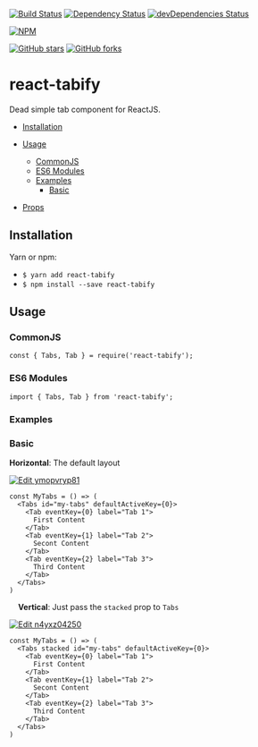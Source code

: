 [![Build Status](https://travis-ci.org/mikechabot/react-tabify.svg?branch=master)](https://travis-ci.org/mikechabot/react-tabify)
[![Dependency Status](https://david-dm.org/mikechabot/react-tabify.svg)](https://david-dm.org/mikechabot/react-tabify)
[![devDependencies Status](https://david-dm.org/mikechabot/react-tabify/dev-status.svg)](https://david-dm.org/mikechabot/react-tabify?type=dev)

[![NPM](https://nodei.co/npm/react-tabify.png)](https://nodei.co/npm/react-tabify/)

[![GitHub stars](https://img.shields.io/github/stars/mikechabot/react-tabify.svg?style=social&label=Star)](https://github.com/mikechabot/react-tabify)
[![GitHub forks](https://img.shields.io/github/forks/mikechabot/react-tabify.svg?style=social&label=Fork)](https://github.com/mikechabot/react-tabify)

# react-tabify

Dead simple tab component for ReactJS.

- [Installation](#installation)
- [Usage](#usage)
  - [CommonJS](#commonjs)
  - [ES6 Modules](#es6-modules)
  - [Examples](#examples)
    - [Basic](#basic)
    
- [Props](#props)


## <a name="react-tabify#installation">Installation</a>

Yarn or npm:

* `$ yarn add react-tabify`
* `$ npm install --save react-tabify`

## <a name="react-tabify#usage">Usage</a>

### <a name="react-tabify#commonjs">CommonJS</a>

    const { Tabs, Tab } = require('react-tabify');

### <a name="react-tabify#es6-modules">ES6 Modules</a>

    import { Tabs, Tab } from 'react-tabify';
    
### <a name="react-tabify#examples">Examples</a>

### <a name="react-tabifyy#horizontal">Basic</a>

**Horizontal**: The default layout

[![Edit ymopvryp81](https://codesandbox.io/static/img/play-codesandbox.svg)](https://codesandbox.io/s/ymopvryp81)

    const MyTabs = () => (
      <Tabs id="my-tabs" defaultActiveKey={0}>
        <Tab eventKey={0} label="Tab 1">
          First Content
        </Tab>
        <Tab eventKey={1} label="Tab 2">
          Secont Content
        </Tab>
        <Tab eventKey={2} label="Tab 3">
          Third Content
        </Tab>
      </Tabs>
    )
    
**Vertical**: Just pass the `stacked` prop to `Tabs`

[![Edit n4yxz04250](https://codesandbox.io/static/img/play-codesandbox.svg)](https://codesandbox.io/s/n4yxz04250)

    const MyTabs = () => (
      <Tabs stacked id="my-tabs" defaultActiveKey={0}>
        <Tab eventKey={0} label="Tab 1">
          First Content
        </Tab>
        <Tab eventKey={1} label="Tab 2">
          Secont Content
        </Tab>
        <Tab eventKey={2} label="Tab 3">
          Third Content
        </Tab>
      </Tabs>
    )
